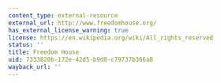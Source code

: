```yaml
---
content_type: external-resource
external_url: http://www.freedomhouse.org/
has_external_license_warning: true
license: https://en.wikipedia.org/wiki/All_rights_reserved
status: ''
title: Freedom House
uid: 7333820b-172e-42d5-b9d0-c79737b366a8
wayback_url: ''
---
```

